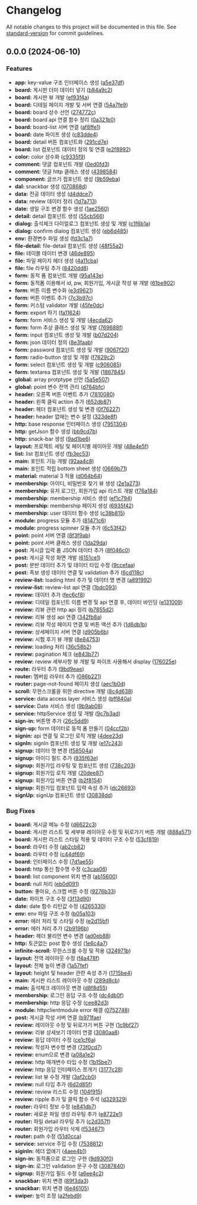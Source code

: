 # Changelog

All notable changes to this project will be documented in this file. See [standard-version](https://github.com/conventional-changelog/standard-version) for commit guidelines.

## 0.0.0 (2024-06-10)


### Features

* **app:** key-value 구조 인터페이스 생성 ([a5e37df](https://github.com/snorose/snorose-front/commit/a5e37df590a5d2e640bfe5049993e5f1d02d13f5))
* **board:** 게시판 더미 데이터 넣기 ([b84a9c2](https://github.com/snorose/snorose-front/commit/b84a9c2e789b048f06809dc6869fc9516500e3b8))
* **board:** 게시판 뷰 개발 ([ef93f4a](https://github.com/snorose/snorose-front/commit/ef93f4ac1b3c235e19dff54c24cb1d3420762a23))
* **board:** 디테일 페이지 개발 및 서버 연결 ([54a7fe9](https://github.com/snorose/snorose-front/commit/54a7fe954851a27dbe19d245e498e8acf5c21681))
* **board:** board 상수 선언 ([274772c](https://github.com/snorose/snorose-front/commit/274772c1e1bf0509df96918c356ae1c0be1f3245))
* **board:** board api 연결 함수 정리 ([0a321b0](https://github.com/snorose/snorose-front/commit/0a321b0fc70cbd0652065ec891fbe02c1a2602c6))
* **board:** board-list 서버 연결 ([af8ffe1](https://github.com/snorose/snorose-front/commit/af8ffe11bf8ce0c0fd9cde1de843448e2b27489c))
* **board:** date 파이프 생성 ([c83dde4](https://github.com/snorose/snorose-front/commit/c83dde489d351ffc9804a21c8e6183bd37eb0276))
* **board:** detail 버튼 컴포넌트화 ([291cd7e](https://github.com/snorose/snorose-front/commit/291cd7e983776d11e518e50119f765fe43c5e369))
* **board:** list 컴포넌트 데이터 정의 및 연결 ([e2f8992](https://github.com/snorose/snorose-front/commit/e2f89922319daa9e47be94b693f9358211dcd68a))
* **color:** color 상수화 ([c9335f9](https://github.com/snorose/snorose-front/commit/c9335f9d25642a6ad8fc732aeb53695ec5a36ea3))
* **comment:** 댓글 컴포넌트 개발 ([0ed0fd3](https://github.com/snorose/snorose-front/commit/0ed0fd3d90beb1f7a86d60714c4b8e3e01c144a0))
* **comment:** 댓글 http 클래스 생성 ([4398584](https://github.com/snorose/snorose-front/commit/439858466972059fe69856c462284442fc4d1e4c))
* **component:** 글쓰기 컴포넌트 생성 ([9b59eba](https://github.com/snorose/snorose-front/commit/9b59eba96dacd0d3d1fa1d1840be020f0a59a527))
* **dal:** snackbar 생성 ([070868d](https://github.com/snorose/snorose-front/commit/070868decadb6727989667e738caa40d5896eba0))
* **data:** 전공 데이터 생성 ([d4ddce7](https://github.com/snorose/snorose-front/commit/d4ddce748834a8d6ae74f5f826dd00a98b4b285e))
* **data:** review 데이터 정리 ([1d7a713](https://github.com/snorose/snorose-front/commit/1d7a7135fd8b514db20a866dffec5c54332b0824))
* **date:** 생일 구조 변경 함수 생성 ([1ae2560](https://github.com/snorose/snorose-front/commit/1ae2560252e1ae8e492668948697c6b7f5989161))
* **detail:** detail 컴포넌트 생성 ([55cb566](https://github.com/snorose/snorose-front/commit/55cb566efea9a89a259862c6182f18eee4cfcf5d))
* **dialog:** 출석체크 다이얼로그 컴포넌트 생성 및 개발 ([c1f6b1a](https://github.com/snorose/snorose-front/commit/c1f6b1a50338fe73d9d9d5191d7d3a04a77c24ef))
* **dialog:** confirm dialog 컴포넌트 생성 ([eb6d485](https://github.com/snorose/snorose-front/commit/eb6d48568253ceb15702ff89ea377b666621eb4c))
* **env:** 환경변수 파일 생성 ([fd3c1a7](https://github.com/snorose/snorose-front/commit/fd3c1a7ddacd58e22ea1e12ce4009c61648f3d64))
* **file-detail:** file-detail 컴포넌트 생성 ([48f55a2](https://github.com/snorose/snorose-front/commit/48f55a209704274a0ffb7febb4b22303a0995bdf))
* **file:** 테이블 데이터 변경 ([46de895](https://github.com/snorose/snorose-front/commit/46de8950ae9659c7327bac3b315575b304d29074))
* **file:** 파일 페이지 헤더 생성 ([4a11cba](https://github.com/snorose/snorose-front/commit/4a11cbae4b2bbf8c81e877af94baba1f0e2e4f7c))
* **file:** file 라우팅 추가 ([8420dd8](https://github.com/snorose/snorose-front/commit/8420dd8aca9cbe3c07c41b79a0b43767a5d1dff6))
* **form:** 동적 폼 컴포넌트 개발 ([95a143e](https://github.com/snorose/snorose-front/commit/95a143e21f4b830f3bacfc4f0b0870bf20c19697))
* **form:** 동적폼 이용해서 id, pw, 회원가입, 게시글 작성 뷰 개발 ([61be902](https://github.com/snorose/snorose-front/commit/61be902fe0d530c2f5be8b26e7467dfa9a437891))
* **form:** 버튼 이름 변수화 ([e3d9621](https://github.com/snorose/snorose-front/commit/e3d962131bac2871967fd5f503c9870be736bc7e))
* **form:** 버튼 이벤트 추가 ([7c3b97c](https://github.com/snorose/snorose-front/commit/7c3b97c3fa1a0fa28a8e93c351160efd06c37723))
* **form:** 커스텀 validator 개발 ([45fe0dc](https://github.com/snorose/snorose-front/commit/45fe0dcbec0288d323be4ef472b26eba9902d9d6))
* **form:** export 하기 ([fa11624](https://github.com/snorose/snorose-front/commit/fa11624f92d5d44a00a836e8dc016bfd779f3966))
* **form:** form 서비스 생성 및 개발 ([4ecda62](https://github.com/snorose/snorose-front/commit/4ecda62ff2a3789de4b5af0f515e97c9a03ee495))
* **form:** form 추상 클래스 생성 및 개발 ([769688f](https://github.com/snorose/snorose-front/commit/769688f3de642d01b9755f364a65f99ae9b7922c))
* **form:** input 컴포넌트 생성 및 개발 ([b07d204](https://github.com/snorose/snorose-front/commit/b07d204ad14a8da48bd253627894ad10b092ce1c))
* **form:** json 데이터 정의 ([8e3faab](https://github.com/snorose/snorose-front/commit/8e3faaba131f58ae8dc20b0b8747cd47f1dc08ed))
* **form:** password 컴포넌트 생성 및 개발 ([9067f20](https://github.com/snorose/snorose-front/commit/9067f20fbdf51442ccbec2a6645d123edde2e1d3))
* **form:** radio-button 생성 및 개발 ([f7629c2](https://github.com/snorose/snorose-front/commit/f7629c23145a30b8884a844ad646f69d03d7c471))
* **form:** select 컴포넌트 생성 및 개발 ([c906085](https://github.com/snorose/snorose-front/commit/c906085d45214504b8fb1a554475e668fc3e379d))
* **form:** textarea 컴포넌트 생성 및 개발 ([1867845](https://github.com/snorose/snorose-front/commit/186784508ea9a721e955e3d2158df9aac631010a))
* **global:** array protptype 선언 ([5a5e507](https://github.com/snorose/snorose-front/commit/5a5e507f6a71cda3cbdc97bda2103c07296fcf3b))
* **global:** point 변수 전역 관리 ([d764bfc](https://github.com/snorose/snorose-front/commit/d764bfc90e9329dcc1b46dfa866d6144aec51dd1))
* **header:** 오른쪽 버튼 이벤트 추가 ([7810080](https://github.com/snorose/snorose-front/commit/7810080425e6a9508d07be67ea1f8ad3f8d81419))
* **header:** 왼쪽 클릭 action 추가 ([652db87](https://github.com/snorose/snorose-front/commit/652db872bf667f8d61bd6acc5706933ba5e4c724))
* **header:** 헤더 컴포넌트 생성 및 변경 ([0f76227](https://github.com/snorose/snorose-front/commit/0f76227a62ddf39c53d11ef4a37a59e17ea5eaf4))
* **header:** header 없애는 변수 설정 ([323de8f](https://github.com/snorose/snorose-front/commit/323de8f6c0d7a15f802fa4ca16b5d323937b0118))
* **http:** base response 인터페이스 생성 ([7951304](https://github.com/snorose/snorose-front/commit/79513045e7871e95157d35bccea122ba182a4d49))
* **http:** getJson 함수 생성 ([bb9cd7b](https://github.com/snorose/snorose-front/commit/bb9cd7b73bd69deaa12ea7856e66f7caba884aeb))
* **http:** snack-bar 생성 ([9ad1be6](https://github.com/snorose/snorose-front/commit/9ad1be637c433200a0e04e01e5339fc0764ca921))
* **layout:** 프로젝트 세팅 및 페이지별 레이아웃 개발 ([48e4e5f](https://github.com/snorose/snorose-front/commit/48e4e5f39ef46be89b307cf261ca96f53168151c))
* **list:** list 컴포넌트 생성 ([fb3ec53](https://github.com/snorose/snorose-front/commit/fb3ec53648aafa369989e72d001073d37ee57118))
* **main:** 포인트 기능 개발 ([92aa4c8](https://github.com/snorose/snorose-front/commit/92aa4c8ef531b737cae1f6e746343c19b60e0009))
* **main:** 포인트 적립 bottom sheet 생성 ([0669b71](https://github.com/snorose/snorose-front/commit/0669b71fd210cd62c0e239b0d10e0bc865bd8908))
* **material:** material 3 적용 ([d064b64](https://github.com/snorose/snorose-front/commit/d064b64b3946661f503cc58958c67cb3d3b09d4e))
* **membership:** 아이디, 비밀번호 찾기 뷰 생성 ([2e1a273](https://github.com/snorose/snorose-front/commit/2e1a27373a7c588fccae868f3e1a1a494435e97d))
* **membership:** 유저 로그인, 회원가입 api 리스트 개발 ([f76a184](https://github.com/snorose/snorose-front/commit/f76a184fd3a9a5672455fd5c1f8048d0901852a1))
* **membership:** membership 서비스 생성 ([ef1c794](https://github.com/snorose/snorose-front/commit/ef1c7944c59b63ab179e56b5d0cdde54890ea5a0))
* **membership:** membership 페이지 생성 ([6935f42](https://github.com/snorose/snorose-front/commit/6935f422540e7f22c744f6d343c3bf9d0688adc2))
* **membership:** user 데이터 함수 생성 ([c38b815](https://github.com/snorose/snorose-front/commit/c38b815b019c39301d8c1930f76365019505f3ee))
* **module:** progress 모듈 추가 ([81471c6](https://github.com/snorose/snorose-front/commit/81471c63f36d7c34addf5e54734436ca9cfdc1c8))
* **module:** progress spinner 모듈 추가 ([6c53f42](https://github.com/snorose/snorose-front/commit/6c53f421f14c6d77af2184f6d6263392cda2f9cc))
* **point:** point 서버 연결 ([8f3f9ab](https://github.com/snorose/snorose-front/commit/8f3f9ab7263d7335760e0403aac84f83cf454d2e))
* **point:** point 서버 클래스 생성 ([1da29da](https://github.com/snorose/snorose-front/commit/1da29dadf1f5df4d917cafe766fa870ff22c9d6c))
* **post:** 게시글 입력 폼 JSON 데이터 추가 ([8f046c0](https://github.com/snorose/snorose-front/commit/8f046c0f21aada875661258b57b2db45ef9d4843))
* **post:** 게시글 작성 화면 개발 ([6151ce1](https://github.com/snorose/snorose-front/commit/6151ce119afa433bbbb32e17121637bdf60c42d0))
* **post:** 분반 데이터 추가 및 데이터 타입 수정 ([9ccefaa](https://github.com/snorose/snorose-front/commit/9ccefaa686657a52736e4200b83d6268ea63d0eb))
* **post:** 족보 생성 데이터 연결 및 validation 추가 ([6cd118c](https://github.com/snorose/snorose-front/commit/6cd118c927c256aae182882d383db5f67bfce7e2))
* **review-list:** loading html 추가 및 데이터 명 변경 ([a891992](https://github.com/snorose/snorose-front/commit/a89199218630ac747d9dbb6e2d14292e11d33b8d))
* **review-list:** review-list api 연결 ([1bdc093](https://github.com/snorose/snorose-front/commit/1bdc09342fd49d6a5b2ff6a782ee43fc8f39b8bb))
* **review:** 데이터 추가 ([fec6cf8](https://github.com/snorose/snorose-front/commit/fec6cf8f660088695ef0205e468546762c05e8b4))
* **review:** 디테일 컴포넌트 이름 변경 및 api 연결 후, 데이터 바인딩 ([e131009](https://github.com/snorose/snorose-front/commit/e13100938c7e8791fbc179fc1ad3d8d49a954db7))
* **review:** 리뷰 관련 http api 정리 ([b7855d2](https://github.com/snorose/snorose-front/commit/b7855d25b625fe2fa0cda3ebbfec7fc7ace6da4a))
* **review:** 리뷰 생성 api 연결 ([342fb8a](https://github.com/snorose/snorose-front/commit/342fb8a351c15cc569c7fbe8934bf3ee0216cbb4))
* **review:** 리뷰 작성 페이지 연결 및 버튼 액션 추가 ([1d6db1b](https://github.com/snorose/snorose-front/commit/1d6db1b2eb433c386bdf69cd1b7b6c881676a3f0))
* **review:** 상세페이지 서버 연결 ([d905b6b](https://github.com/snorose/snorose-front/commit/d905b6b2ef7350f7e64c4ad89d7372282dc34e83))
* **review:** 시험 후기 뷰 개발 ([8e84753](https://github.com/snorose/snorose-front/commit/8e847535bd74061aebb1a9bf9fdbece998c893ad))
* **review:** loading 처리 ([36c58b2](https://github.com/snorose/snorose-front/commit/36c58b218400965d3f80b21d8e0b34c53bea1f0d))
* **review:** pagination 체크 ([e843b77](https://github.com/snorose/snorose-front/commit/e843b7709eb52b14e9d7b99f396ba6906670007d))
* **review:** review 세부사항 뷰 개발 및 파이프 사용해서 display ([176025e](https://github.com/snorose/snorose-front/commit/176025e0d6f103d84b4872d0535aabfb6e6abaf5))
* **route:** 라우터 추가 ([9bd9eae](https://github.com/snorose/snorose-front/commit/9bd9eae5235419a621ab739f98aa466bbcbf9c6a))
* **router:** 멤버쉽 라우터 추가 ([086b221](https://github.com/snorose/snorose-front/commit/086b2218aaff1bdd1eb23109f34198293afae343))
* **router:** page-not-found 페이지 생성 ([aec1b0d](https://github.com/snorose/snorose-front/commit/aec1b0d2ca5a2c574c62efd6970b1e774b120ffd))
* **scroll:** 무한스크롤을 위한 directive 개발 ([8c4d638](https://github.com/snorose/snorose-front/commit/8c4d6386322cd7b49957212ebb39dfc0da05d8ea))
* **service:** data access layer 서비스 생성 ([bff840a](https://github.com/snorose/snorose-front/commit/bff840aeb8d1d33641bd0ea3db9da5a0c7b82713))
* **service:** Date 서비스 생성 ([9b9ab08](https://github.com/snorose/snorose-front/commit/9b9ab0885774881b78a28e0c2b6df1bb1c850503))
* **service:** httpService 생성 및 개발 ([9c7b3ad](https://github.com/snorose/snorose-front/commit/9c7b3ad60c174bec8563ecca4d47fcfa0f3c2d4f))
* **sign-in:** 버튼명 추가 ([26c5dd9](https://github.com/snorose/snorose-front/commit/26c5dd90569bcce5131fd484962d1a5db871de41))
* **sign-up:** form 데이터로 동적 폼 만들기 ([04ccf2b](https://github.com/snorose/snorose-front/commit/04ccf2bec203073d055dc077c2c781f78b02eb97))
* **signin:** api 연결 및 로그인 로직 개발 ([4dee23d](https://github.com/snorose/snorose-front/commit/4dee23d67478967504ccd0ea632f43879bb4c65c))
* **signIn:** signIn 컴포넌트 생성 및 개발 ([e17c243](https://github.com/snorose/snorose-front/commit/e17c243f9772bd7b19fad8867e6d8b8ca23885dc))
* **signup:** 데이터 명 변경 ([f58504a](https://github.com/snorose/snorose-front/commit/f58504a0f1de5cd5b734346b6f1ad9735072f608))
* **signup:** 아이디 필드 추가 ([935f63e](https://github.com/snorose/snorose-front/commit/935f63e1f8411ef2be8d05cb0b8ba492088fe18d))
* **signup:** 회원가입 라우팅 및 컴포넌트 생성 ([738c203](https://github.com/snorose/snorose-front/commit/738c203df9fe7b54c97e4719ce111eef1357f38f))
* **signup:** 회원가입 로직 개발 ([20dee87](https://github.com/snorose/snorose-front/commit/20dee87f2d0ffb3da8f417a3bf3b988729557763))
* **signup:** 회원가입 버튼 연결 ([b2f8154](https://github.com/snorose/snorose-front/commit/b2f8154004a9010cb97c34699675fcf3656e8671))
* **signup:** 회원가입 컴포넌트 입력 속성 추가 ([dc26693](https://github.com/snorose/snorose-front/commit/dc2669373c368f6d9eab4421b2b590a500094865))
* **signUp:** signUp 컴포넌트 생성 ([30838dd](https://github.com/snorose/snorose-front/commit/30838dd6ab7dc224eed044bd0e272ec345ebb5e8))


### Bug Fixes

* **board:** 게시글 메뉴 수정 ([d6622c3](https://github.com/snorose/snorose-front/commit/d6622c31df6c1b40a01dac7181617244dd187f14))
* **board:** 게시판 리스트 및 세부뷰 레이아웃 수정 및 뒤로가기 버튼 개발 ([888a571](https://github.com/snorose/snorose-front/commit/888a5710512b54f01429968920dc7b60a3e9e1c6))
* **board:** 게시판 리스트 스타일 적용 및 데이터 구조 수정 ([53cf819](https://github.com/snorose/snorose-front/commit/53cf8191f95d23048e6e336ca81716274d1226d4))
* **board:** 라우터 수정 ([ab2cb82](https://github.com/snorose/snorose-front/commit/ab2cb8267d86a4d96e66bdfde31cf4e018648eda))
* **board:** 라우터 수정 ([c44df69](https://github.com/snorose/snorose-front/commit/c44df6988cdcb69fe741a1d421f0a74f86fbeb97))
* **board:** 인터페이스 수정 ([7d1ae55](https://github.com/snorose/snorose-front/commit/7d1ae5559060072c1b1f1a7c261a63a9ed68bce7))
* **board:** http 통신 함수명 수정 ([c3caa06](https://github.com/snorose/snorose-front/commit/c3caa06fef98fa0060066afda2bf05a7bbc3f658))
* **board:** list component 위치 변경 ([ab15600](https://github.com/snorose/snorose-front/commit/ab1560076f759bbf4a838726be82696fe0a733f3))
* **board:** null 처리 ([eb0d091](https://github.com/snorose/snorose-front/commit/eb0d0917a50584e58e41103f6b9fa13007e39ec7))
* **button:** 좋아요, 스크랩 버튼 수정 ([9276b33](https://github.com/snorose/snorose-front/commit/9276b3353b10276fb54213ed9c87913706583df1))
* **date:** 파이프 구조 수정 ([3f13d90](https://github.com/snorose/snorose-front/commit/3f13d9034521cee27a4266d2436a7476a113195e))
* **date:** date 함수 리턴값 수정 ([4265330](https://github.com/snorose/snorose-front/commit/4265330115c3a8ad354b7adb0dc358030d6da284))
* **env:** env 파일 구조 수정 ([b05a103](https://github.com/snorose/snorose-front/commit/b05a10350aeb01eadf6fb4d313c5123af661ce7a))
* **error:** 에러 처리 및 스타일 수정 ([e2d15bf](https://github.com/snorose/snorose-front/commit/e2d15bf5d3178257ef42e5b5829440631016b5ee))
* **error:** 에러 처리 추가 ([2b9196b](https://github.com/snorose/snorose-front/commit/2b9196b8ef052ca3d8023524457e67b0b0670ba4))
* **header:** 헤더 불리언 변수 변경 ([ad0eb88](https://github.com/snorose/snorose-front/commit/ad0eb8872e8b9cfbbbac73b214b22f911a0b9107))
* **http:** 토큰없는 post 함수 생성 ([1e6c4a7](https://github.com/snorose/snorose-front/commit/1e6c4a7bcd0b4f03d8a98eeb1140d3cb3f208eff))
* **infinite-scroll:** 무한스크롤 수정 및 적용 ([324971b](https://github.com/snorose/snorose-front/commit/324971bfd9ff1f303cee8f2e5a3b3d64e67f3542))
* **layout:** 전역 레이아웃 수정 ([f4a478f](https://github.com/snorose/snorose-front/commit/f4a478f6c8b2756d6a807365e6dc6c05cb2ed50b))
* **layout:** 전체 높이 변경 ([1a57fef](https://github.com/snorose/snorose-front/commit/1a57fef4ab38cf4ee0a623e75fe58937bf0674f3))
* **layout:** height 및 header 관련 속성 추가 ([1715be4](https://github.com/snorose/snorose-front/commit/1715be496eba41db52ebc62b7d7a839b1b79d843))
* **main:** 게시판 리스트 레이아웃 수정 ([289d8cb](https://github.com/snorose/snorose-front/commit/289d8cbe6d821f52d70ae861d9fd8780bd33b359))
* **main:** 출석체크 레이아웃 변경 ([d8f8d55](https://github.com/snorose/snorose-front/commit/d8f8d559303296acddc9c98fa07e2b6eef3f0812))
* **membership:** 로그인 응답 구조 수정 ([dc4db0f](https://github.com/snorose/snorose-front/commit/dc4db0fe7f510b52aa022cd2c12438cbbff9d140))
* **membership:** http 응답 수정 ([cee82d3](https://github.com/snorose/snorose-front/commit/cee82d314a625370dba1c6fa711f2d775995f527))
* **module:** httpclientmodule error 해결 ([0752748](https://github.com/snorose/snorose-front/commit/07527482704385f0a0781f64061b7707a13ce44e))
* **post:** 게시글 작성 서버 연결 ([b971fae](https://github.com/snorose/snorose-front/commit/b971fae5c508c3a14b43d4df917db5a95864c4a1))
* **review:** 레이아웃 수정 및 뒤로가기 버튼 구현 ([1c9bf27](https://github.com/snorose/snorose-front/commit/1c9bf27e34dd60e1a1af604cd58a62ac328f516c))
* **review:** 리뷰 상세보기 데이터 연결 ([3080aa8](https://github.com/snorose/snorose-front/commit/3080aa8f64ea28255bbde080ce46731dd5fa119a))
* **review:** 응답 데이터 수정 ([ce1cf6a](https://github.com/snorose/snorose-front/commit/ce1cf6a132e47d66924ca290cd2877c2b71b1cc4))
* **review:** 작성자 변수명 변경 ([73f0cd7](https://github.com/snorose/snorose-front/commit/73f0cd7c36f63e877e06de714ee5ccaeb623b52c))
* **review:** enum으로 변경 ([a08a1e2](https://github.com/snorose/snorose-front/commit/a08a1e22a4a6b74220bac8f5c6ad3b02fd3175db))
* **review:** http 매개변수 타입 수정 ([1b15be7](https://github.com/snorose/snorose-front/commit/1b15be7856fd772f71230b2995ea26e8a5e2e114))
* **review:** http 응답 인터페이스 쪼개기 ([3177c28](https://github.com/snorose/snorose-front/commit/3177c282f0f76bf59b772c0746bde89bacb9696c))
* **review:** list 뷰 수정 개발 ([3af2cb0](https://github.com/snorose/snorose-front/commit/3af2cb06f79dd3ebe288f42235346ac04b8633f2))
* **review:** null 타입 추가 ([6d2d85f](https://github.com/snorose/snorose-front/commit/6d2d85fe2f133ee5f93208f2a9f3884bad71a93c))
* **review:** review 리스트 수정 ([104f915](https://github.com/snorose/snorose-front/commit/104f9158a0a746ccbc71da4e4a88666531785568))
* **review:** ripple 추가 및 클릭 함수 주석 ([d329329](https://github.com/snorose/snorose-front/commit/d329329355738bc98f0915d52d03913b920591a7))
* **router:** 라우터 정보 수정 ([e841db7](https://github.com/snorose/snorose-front/commit/e841db7cecb0fd2feeaa83fc936f5620ccf77b24))
* **router:** 새로운 파일 생성 라우팅 추가 ([e8722e1](https://github.com/snorose/snorose-front/commit/e8722e18fcddb93f4693b0927b3120efbf2b686b))
* **router:** 파일 detail 라우팅 추가 ([c2d357f](https://github.com/snorose/snorose-front/commit/c2d357f2cb710e08232310807cb6c9cea47b9fb8))
* **router:** 회원가입 라우터 삭제 ([f534671](https://github.com/snorose/snorose-front/commit/f534671008c1a5ba1b9c6cb6d726c81bcf3c9a4a))
* **router:** path 수정 ([51d0cca](https://github.com/snorose/snorose-front/commit/51d0ccae9228536246f8c4f2423db633c1aeee8e))
* **service:** service 주입 수정 ([7538812](https://github.com/snorose/snorose-front/commit/7538812276920dc4e5659ef4f74c1a84154b7572))
* **siginIn:** 헤더 없애기 ([4aee4b1](https://github.com/snorose/snorose-front/commit/4aee4b1ffe02a452fb790b1aafa42c9aa9fd0974))
* **sign-in:** 동적폼으로 로그인 구현 ([9d930f0](https://github.com/snorose/snorose-front/commit/9d930f0c2f026f6817f5b4346894ea9750a30076))
* **sign-in:** 로그인 validation 문구 수정 ([3087840](https://github.com/snorose/snorose-front/commit/3087840cc75d5338759216fcd51c2c4f1c2e6868))
* **signup:** 회원가입 필드 수정 ([a6ee4c2](https://github.com/snorose/snorose-front/commit/a6ee4c2b6e2a1ad92fbb5085c38b3aa0fb9a8c25))
* **snackbar:** 위치 변경 ([89f3da3](https://github.com/snorose/snorose-front/commit/89f3da3e07c78e44de1fb68c9903097278521060))
* **snackbar:** 위치 변경 ([6e46105](https://github.com/snorose/snorose-front/commit/6e461056669a804543f091c7e0489f276f7a229c))
* **swiper:** 높이 조정 ([a2febd9](https://github.com/snorose/snorose-front/commit/a2febd9842fe0c7eeb4bb7b91036e884e0cc5e74))
